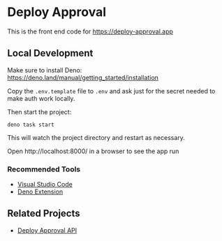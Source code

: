 # Deploy Approval

This is the front end code for https://deploy-approval.app

## Local Development

Make sure to install Deno: https://deno.land/manual/getting_started/installation

Copy the `.env.template` file to `.env` and ask just for the secret needed to
make auth work locally.

Then start the project:

```
deno task start
```

This will watch the project directory and restart as necessary.

Open http://localhost:8000/ in a browser to see the app run

### Recommended Tools

- [Visual Studio Code](https://code.visualstudio.com/download)
- [Deno Extension](https://marketplace.visualstudio.com/items?itemName=denoland.vscode-deno)

## Related Projects

- [Deploy Approval API](https://github.com/justinmchase/deploy-approval-api)
